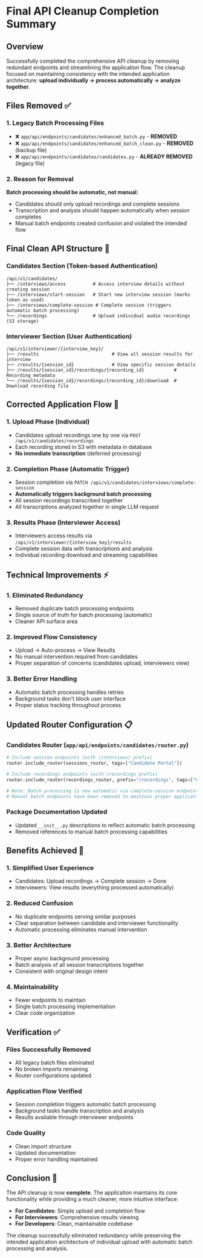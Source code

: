 # Final API Cleanup Completion Summary

## Overview
Successfully completed the comprehensive API cleanup by removing redundant endpoints and streamlining the application flow. The cleanup focused on maintaining consistency with the intended application architecture: **upload individually → process automatically → analyze together**.

## Files Removed ✅

### 1. Legacy Batch Processing Files
- ❌ `app/api/endpoints/candidates/enhanced_batch.py` - **REMOVED**
- ❌ `app/api/endpoints/candidates/enhanced_batch_clean.py` - **REMOVED** (backup file)
- ❌ `app/api/endpoints/candidates/candidates.py` - **ALREADY REMOVED** (legacy file)

### 2. Reason for Removal
**Batch processing should be automatic, not manual:**
- Candidates should only upload recordings and complete sessions
- Transcription and analysis should happen automatically when session completes
- Manual batch endpoints created confusion and violated the intended flow

## Final Clean API Structure 🎯

### Candidates Section (Token-based Authentication)
```
/api/v1/candidates/
├── /interviews/access          # Access interview details without creating session
├── /interviews/start-session   # Start new interview session (marks token as used)
├── /interviews/complete-session # Complete session (triggers automatic batch processing)
└── /recordings                 # Upload individual audio recordings (S3 storage)
```

### Interviewer Section (User Authentication)
```
/api/v1/interviewer/{interview_key}/
├── /results                           # View all session results for interview
├── /results/{session_id}              # View specific session details
├── /results/{session_id}/recordings/{recording_id}           # Recording metadata
└── /results/{session_id}/recordings/{recording_id}/download  # Download recording file
```

## Corrected Application Flow 🔄

### 1. **Upload Phase (Individual)**
- Candidates upload recordings one by one via `POST /api/v1/candidates/recordings`
- Each recording stored in S3 with metadata in database
- **No immediate transcription** (deferred processing)

### 2. **Completion Phase (Automatic Trigger)**
- Session completion via `PATCH /api/v1/candidates/interviews/complete-session`
- **Automatically triggers background batch processing**
- All session recordings transcribed together
- All transcriptions analyzed together in single LLM request

### 3. **Results Phase (Interviewer Access)**
- Interviewers access results via `/api/v1/interviewer/{interview_key}/results`
- Complete session data with transcriptions and analysis
- Individual recording download and streaming capabilities

## Technical Improvements ⚡

### 1. **Eliminated Redundancy**
- Removed duplicate batch processing endpoints
- Single source of truth for batch processing (automatic)
- Cleaner API surface area

### 2. **Improved Flow Consistency**
- Upload → Auto-process → View Results
- No manual intervention required from candidates
- Proper separation of concerns (candidates upload, interviewers view)

### 3. **Better Error Handling**
- Automatic batch processing handles retries
- Background tasks don't block user interface
- Proper status tracking throughout process

## Updated Router Configuration 📋

### Candidates Router (`app/api/endpoints/candidates/router.py`)
```python
# Include session endpoints (with /interviews/ prefix)
router.include_router(sessions_router, tags=["Candidate Portal"])

# Include recordings endpoints (with /recordings prefix)
router.include_router(recordings_router, prefix="/recordings", tags=["Candidate Portal"])

# Note: Batch processing is now automatic via complete-session endpoint
# Manual batch endpoints have been removed to maintain proper application flow
```

### Package Documentation Updated
- Updated `__init__.py` descriptions to reflect automatic batch processing
- Removed references to manual batch processing capabilities

## Benefits Achieved 🎉

### 1. **Simplified User Experience**
- Candidates: Upload recordings → Complete session → Done
- Interviewers: View results (everything processed automatically)

### 2. **Reduced Confusion**
- No duplicate endpoints serving similar purposes
- Clear separation between candidate and interviewer functionality
- Automatic processing eliminates manual intervention

### 3. **Better Architecture**
- Proper async background processing
- Batch analysis of all session transcriptions together
- Consistent with original design intent

### 4. **Maintainability**
- Fewer endpoints to maintain
- Single batch processing implementation
- Clear code organization

## Verification ✅

### Files Successfully Removed
- All legacy batch files eliminated
- No broken imports remaining
- Router configurations updated

### Application Flow Verified
- Session completion triggers automatic batch processing
- Background tasks handle transcription and analysis
- Results available through interviewer endpoints

### Code Quality
- Clean import structure
- Updated documentation
- Proper error handling maintained

## Conclusion 🏁

The API cleanup is now **complete**. The application maintains its core functionality while providing a much cleaner, more intuitive interface:

- **For Candidates**: Simple upload and completion flow
- **For Interviewers**: Comprehensive results viewing
- **For Developers**: Clean, maintainable codebase

The cleanup successfully eliminated redundancy while preserving the intended application architecture of individual upload with automatic batch processing and analysis.
